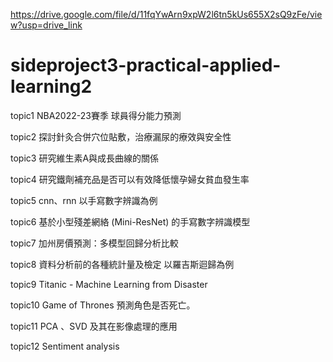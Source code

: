 https://drive.google.com/file/d/11fqYwArn9xpW2l6tn5kUs655X2sQ9zFe/view?usp=drive_link

# sideproject3-practical-applied-learning2

topic1 NBA2022-23賽季 球員得分能力預測

topic2 探討針灸合併穴位貼敷，治療漏尿的療效與安全性

topic3 研究維⽣素A與成長曲線的關係

topic4 研究鐵劑補充品是否可以有效降低懷孕婦女貧⾎發⽣率

topic5 cnn、rnn 以手寫數字辨識為例

topic6 基於小型殘差網絡 (Mini-ResNet) 的手寫數字辨識模型

topic7 加州房價預測：多模型回歸分析比較

topic8 資料分析前的各種統計量及檢定 以羅吉斯迴歸為例

topic9 Titanic - Machine Learning from Disaster

topic10 Game of Thrones 預測角色是否死亡。

topic11 PCA 、SVD 及其在影像處理的應用

topic12 Sentiment analysis
